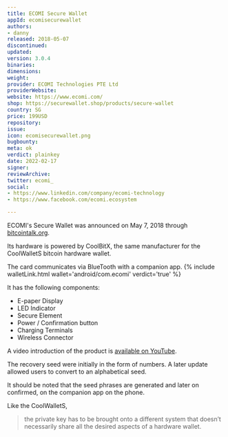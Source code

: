 ```yaml
---
title: ECOMI Secure Wallet
appId: ecomisecurewallet
authors:
- danny
released: 2018-05-07
discontinued: 
updated: 
version: 3.0.4
binaries: 
dimensions: 
weight: 
provider: ECOMI Technologies PTE Ltd
providerWebsite: 
website: https://www.ecomi.com/
shop: https://securewallet.shop/products/secure-wallet
country: SG
price: 199USD
repository: 
issue: 
icon: ecomisecurewallet.png
bugbounty: 
meta: ok
verdict: plainkey
date: 2022-02-17
signer: 
reviewArchive: 
twitter: ecomi_
social:
- https://www.linkedin.com/company/ecomi-technology
- https://www.facebook.com/ecomi.ecosystem

---
```


ECOMI's Secure Wallet was announced on May 7, 2018 through [bitcointalk.org](https://bitcointalk.org/index.php?topic=3609319).

Its hardware is powered by CoolBitX, the same manufacturer for the CoolWalletS bitcoin hardware wallet.

The card communicates via BlueTooth with a companion app. {% include walletLink.html wallet='android/com.ecomi' verdict='true' %}

It has the following components: 

- E-paper Display
- LED Indicator
- Secure Element
- Power / Confirmation button
- Charging Terminals 
- Wireless Connector

A video introduction of the product is [available on YouTube](https://www.youtube.com/watch?v=qrPMcet8Tl0).

The recovery seed were initially in the form of numbers. A later update allowed users to convert to an alphabetical seed. 

It should be noted that the seed phrases are generated and later on confirmed, on the companion app on the phone.

Like the CoolWalletS, 

> the private key has to be brought onto a different system that doesn’t necessarily share all the desired aspects of a hardware wallet.





